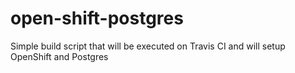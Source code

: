# open-shift-postgres
Simple build script that will be executed on Travis CI and will setup OpenShift and Postgres
